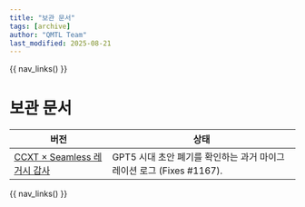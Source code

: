 ```yaml
---
title: "보관 문서"
tags: [archive]
author: "QMTL Team"
last_modified: 2025-08-21
---
```


{{ nav_links() }}

# 보관 문서

| 버전 | 상태 |
|------|------|
| [CCXT × Seamless 레거시 감사](ccxt-seamless-legacy-audit.md) | GPT5 시대 초안 폐기를 확인하는 과거 마이그레이션 로그 (Fixes #1167). |

{{ nav_links() }}
